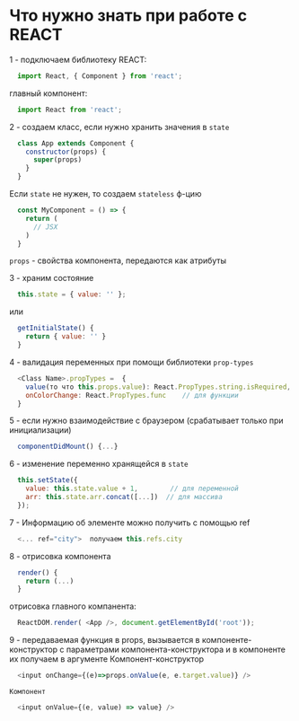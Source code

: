 # Что нужно знать при работе с REACT

1 - подключаем библиотеку REACT:
```javascript
  import React, { Component } from 'react';
```
главный компонент:
```javascript
  import React from 'react';	
```
2 - создаем класс, если нужно хранить значения в `state`
```javascript
  class App extends Component {
    constructor(props) {
      super(props)
    }
  }
```
  Если `state` не нужен, то создаем `stateless` ф-цию
```javascript
  const MyComponent = () => {
    return (
	  // JSX
	)
  }
```
`props` - свойства компонента, передаются как атрибуты

3 - храним состояние
```javascript
  this.state = { value: '' };
```
или
```javascript
  getInitialState() {
    return { value: '' }    
  }
```
4 - валидация переменных при помощи библиотеки `prop-types`
```javascript
  <Class Name>.propTypes =  {
    value(то что this.props.value): React.PropTypes.string.isRequired,  // для цифр
    onColorChange: React.PropTypes.func	   // для функции
  }
```
5 - если нужно взаимодействие с браузером (срабатывает только при инициализации)
```javascript
  componentDidMount() {...}
```
6 - изменение переменно хранящейся в `state`
```javascript
  this.setState({
    value: this.state.value + 1,        // для переменной
    arr: this.state.arr.concat([...])  // для массива
  });
```
7 - Информацию об элементе можно получить c помощью ref
```javascript
  <... ref="city">  получаем this.refs.city
```
8 - отрисовка компонента
```javascript
  render() {
    return (...)
  }
```
отрисовка главного компанента:
```javascript
  ReactDOM.render( <App />, document.getElementById('root'));		
```
9 - передаваемая функция в props, вызывается в компоненте-конструктор с параметрами компонента-конструктора и в компоненте их получаем в аргументе
	Компонент-конструктор
```javascript
  <input onChange={(e)=>props.onValue(e, e.target.value)} />
```
	Компонент
```javascript		
  <input onValue={(e, value) => value} />
```	
